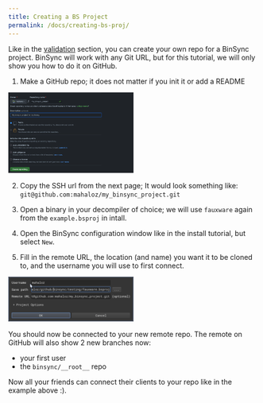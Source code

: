```yaml
---
title: Creating a BS Project
permalink: /docs/creating-bs-proj/
---
```


Like in the [validation](/docs/install-validation) section, you can create your own repo for a BinSync project. BinSync will work with any Git URL, but for this tutorial, we will only show you how to do it on GitHub.

1. Make a GitHub repo; it does not matter if you init it or add a README
<img src="/assets/img/demo4.png" width="50%" height="50%">

2. Copy the SSH url from the next page; It would look something like: `git@github.com:mahaloz/my_binsync_project.git`

3. Open a binary in your decompiler of choice; we will use `fauxware` again from the `example.bsproj` in intall.

4. Open the BinSync configuration window like in the install tutorial, but select `New`. 

5. Fill in the remote URL, the location (and name) you want it to be cloned to, and the username you will use to first connect.  
<img src="/assets/img/demo5.png" width="50%" height="50%">

You should now be connected to your new remote repo. The remote on GitHub will also show 2 new branches now:
- your first user
- the `binsync/__root__` repo

Now all your friends can connect their clients to your repo like in the example above :).

